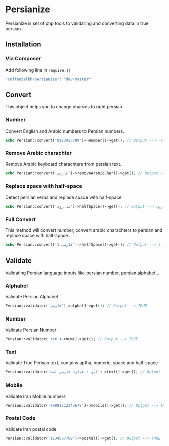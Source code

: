 # Persianize
Persianize is set of php tools to validating and converting data in true persian.

## Installation

### Via Composer
Add following line in ```require:{}```

```php
"coffeetalkh/persianize": "dev-master"
```

## Convert
This object helps you to change pharses to right persian

### Number
Convert English and Arabic numbers to Persian numbers.

```php
echo Persian::convert('0123456789')->number()->get(); // Output --> ۰۱۲۳۴۵۶۷۸۹
```

### Remove Arabic charachter
Remove Arabic keyboard charachters from persian text.

```php
echo Persian::convert('فارسي')->removeArabicChar()->get(); // Output --> فارسی
```

### Replace space with half-space
Detect persian verbs and replace space with half-space
```php
echo Persian::convert('می روی')->halfSpace()->get(); // Output --> می‌روی
```

### Full Convert
This method will convert number, convert arabic charachters to persian and replace space with half-space.

```php
echo Persian::convert('فارسي 1')->halfSpace()->get(); // Output --> فارسی ۱
```

## Validate
Validating Persian language inputs like persian number, persian alphabet...

### Alphabel
Validate Persian Alphabet

```php
Persian::validator('فارسی')->alpha()->get(); // Output --> TRUE
```

### Number
Validate Persian Number

```php
Persian::validator('۱۲۳')->num()->get(); // Output --> TRUE
```

### Text
Validate True Perisan text, contains aplha, numeric, space and half-space

```php
Persian::validator('این ۱ عبارت فارسی است')->text()->get(); // Output --> TRUE
```

### Mobile
Validate Iran Mobile numbers

```php
Persian::validator('+9891212345678')->mobile()->get(); // Output --> TRUE
```

### Postal Code
Validate Iran postal code

```php
Persian::validator('1234567789')->postal()->get(); // Output --> TRUE
```




